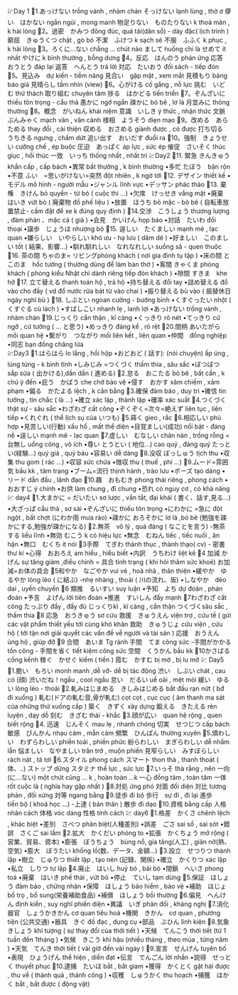 💹Day 1
🔅1.あっけない trống vánh , nhàm chán
そっけない lạnh lùng , thờ ơ
儚い　はかない ngắn ngủi , mong manh
物足りない　ものたりない k thoả mãn , k hài lòng
🔅2。過密　かみつ đông đúc, quá tải(dân số) - dày đặc( lịch trình )
窮屈　きゅうくつ chật , gò bó
不潔　ふけつ k sạch sẽ
不服　ふふく k phục , k hài lòng
🔅3。ろくに…ない chẳng ... chút nào
まして huống chi là 
せめて ít nhất
やけに k bình thường , bỗng dưng
🔅4。反応　はんのう phản ứng
応答　おうとう đáp lại
返答　へんとう trả lời
対応　たいおう đối sách - tiếp đón
🔅5。見込み　dự kiến - tiềm năng
見合い　gặp mặt , xem mắt
見積もり bảng báo giá
見晴らし tầm nhìn (view)
🔅6。心がける cố gắng , nỗ lực
挑む　いどむ thử thách
取り組む chuyên tâm
捗る　はかどる tiến triển
🔅7。ぞんざいに thiếu tôn trọng - cẩu thả
愚かに ngớ ngẩn 
疎かに bỏ bê , lơ là
月並みに thông thường
🔅8。概念　がいねん khái niệm
意識　いしき ý thức , nhận thức
文脈　ぶんみゃく mạch văn , văn cảnh
様相　ようそう diẹn mạo
🔅9。改める　あらためる thay đổi , cải thiện
収める　おさめる giành được , có được
打ち切る　うちきる ngưng , chấm dứt
追い出す　おいだす đuổi ra
🔅10。強制　きょうせい cưỡng chế , ép buộc
圧迫　あっぱく áp lực , sức ép
催促　さいそく thúc giục , hối thúc
一致　いっち thống nhất , nhất trí
💹Day2
🔅11. 緊急 きんきゅう　khẩn cấp , cấp bách 
•異常 bất thường , k bình thường
•多忙  たぼう　bận rộn
•不意  ふい　=思いがけない=突然 đột nhiên , k ngờ tới
🔅12. デザイン thiết kế
•モデル mô hình - người mẫu
•ジャンル lĩnh vực
•デッサン phác thảo
🔅13. 棄権　きけん bỏ quyền - từ bỏ ( cuộc thi ...)
•欠席　けっせき vắng mặt
•廃棄　はいき vứt bỏ ( 廃棄物 đồ phế liệu )
•放置　ほうち bỏ mặc - bỏ bê ( 自転車放置禁止- cấm đặt để xe k đúng quy định ) 
🔅14.交渉　こうしょう thương lượng , đàm phán 、mặc cả ( giá )
•会見　かいけん họp báo
•対話　たいわ đối thoại
•譲歩　じょうほ nhượng bộ
🔅15. 逞しい　たくましい mạnh mẽ , lạc quan 
•嫌らしい　いやらしい  khó ưu - hạ lưu ( dâm dê ) 
•好ましい　このましい tốt ( 結果、影響…)
•馴れ馴れしい　なれなれしい suồng sã - quen thuộc
🔅16. 茶の間 ちゃのま= リビングphòng khách ( nơi gia đình tụ tập )
•床の間  とこのま　hốc tường ( thường dùng để làm bàn thờ )
•客間 きゃくま phòng khách ( phòng kiểu Nhật chỉ dành riêng tiếp đón khách )
•隙間 すきま　khe hở
🔅17. 立て替える thanh toán hộ , trả hộ
•持ち替える  đổi tay
•詰め替える đổ vào cho đầy ( vd  đổ nước rửa bát từ vào chai )
•振り替える bù vào ( 振替休日 ngày nghỉ bù )
🔅18. しぶとい ngoan cường - bướng bỉnh
•くすぐったい nhột ( くすぐる cù lách )
•すばしこい nhanh lẹ , lanh lợi
•あっけない trống  vánh , nhàm chán
🔅19.じっくり cẩn thận , kĩ càng
•くっきり rõ nét
•てっきり cứ ngỡ , cứ tưởng ( ... と思う)
•めっきり đáng kể , rõ rệt
🔅20.間柄 あいたがら mối quan hệ
•繋がり　つながり mối liên kết , liên quan
•仲間　đồng nghiệp
•同志 bạn đồng chăng lứa  
💹Day3
🔅1.はらはら lo lắng , hồi hộp
•おどおど ( 話す): (nói chuyện) ấp úng , lúng túng - k bình tĩnh
•しみじみ =つくづく thấm thía , sâu sắc
•ぼつぼつ sắp sửa ( 出かける),dần dần ( 進める)
🔅2.怠る　おこたる bỏ bê , bất cần , k chú ý đến 
•庇う　かばう che chở bảo vệ
•侵す　おかす xâm chiếm , xâm phạm
•偏る　かたよる lệch , k cân bằng
🔅3.確保 đảm bảo , duy trì
•確信 tin tưởng , tin chắc ( là ...)
•確立 xác lập , thành lập
•確率 xác suất
🔅4.つくづく thật sự - sâu sắc
•わざわざ cất công 
•ぞくぞく=次々=絶えず liên tục , liên tiếp
•くれぐれ ( thể lịch sụ của いつも)
🔅5.蒔く gieo , rắc 
🔅6.相応しい phù hợp
•見苦しい(行動)  xấu hổ , mất thể diện
•目覚ましい(成功) nổi bật - đáng nề
•逞しい mạnh mẽ - lạc quan
🔅7.虚しい　むなしい chán nản , trồng rỗng =台無し uổng công , vô ích 
•尊い とうとい ( 地位...) cao quý , đáng quý
たっとい(経験...) quý giá , quý báu
•容易い dễ dàng
🔅8.没収 ぼっしゅう tịch thu 
•収集 thu gom ( rác ...)
•収容 sức chứa
•徴収 thu ( thuế , phí ...)
🔅9.ムード=雰囲気 bầu kk , tâm trạng
•ブーム=流行 thịnh hành , trào lưu
•ポーズ tạo dáng
•リード dẫn đầu , lãnh đạo
🔅10.趣　おもむき phong thái riêng , phong cách
•おおすじ ý chính
•お供 làm chung , đi chung
•恐れ có nguy cơ , có khả năng 
💹 day4
🔅1.大まかに = だいたい sơ lược , vắn tắt, đại khái ( 書く、話す,見る...) 
•大ざっぱ cẩu thả , sơ sài
•ぞんざいに thiếu tôn trọng
•にわかに  =急に đột ngột , bất chợt 
(にわか雨 mưa rào)
•疎かに おろそかに lơ là ,bỏ bê
(勉強を疎かにする,勉強が疎かになる)
🔅2.無茶　vô lý , quá đáng ( なことを言う)
 -無茶する liều lĩnh 
•無効 むこう k có hiệu lực
•無念　むねん tiếc , tiếc nuối , ân hận
•無口　むくち ít nói
🔅3手際　てぎわ  thành thục , thành thạo( cv) - 密書　thư kí
•心得　おおろえ am hiểu , hiểu biết 
•内訳　うちわけ liệt kê
🔅4 加減 かげん sự tăng giảm ,điểu chỉnh
= 具合 tình trạng ( khi hỏi thăm sức khoẻ)
お加減=お体の具合
🔅5和やか　なごやか vui vẻ , hoà nhã , thân thiện 
•緩やか　ゆるやか lỏng lẻo ( に結ぶ)
-nhẹ nhàng , thoải  ( 川の流れ、坂)
•しなやか　dẻo dai , uyển chuyển
🔅6 類推　るいすい suy luận 
•予知　よち dự đoán , phán đoán
•予言　よげん lời tiên đoán
•推進　すいしん đẩy mạnh
🔅7わざわざ cất công 
たっぷり đầy , đầy đủ 
じっくりkĩ , kĩ càng , cẩn thận
つくづくsâu sắc , thấm thía
🔅8 応急　おうきゅう sơ cứu
救援　きゅうえん viện trợ , cứu tế ( gửi các vật phẩm thiết yếu tới cùng khó khăn
救助　きゅうじょ cứu viện , cứu hộ ( tới tận nơi giải quyết các vấn đề về người và tài sản  )
応援　おうえん ủng hộ , giúp đỡ
🔅9 合間　あいま Tg rảnh
手間　てま công sức 
-手間がかかる tốn công - 手間を省く tiết kiệm công sức 
空間　くうかん bầu kk
🔅10かさばる cồng kềnh
稼ぐ　かせぐ kiếm ( tiền )
霞む　かすむ bị mờ , bị lu mờ
💹 Day5
🔅1.脆い　もろい monh manh ,dễ vỡ- dễ bị tác động
渋い　しぶい chát , cau có (顔)
渋いだね！ngầu , cool ngầu
怠い　だるい uể oải , mệt mỏi
緩い　ゆるい lỏng lẻo - thoải 
🔅2.軋みはじまめる　きしみはじめる bắt đầu rạn nứt ( bđ đi xuống )
軋む(ドアの軋む音,骨が軋む) cọt cọt , cục cục ( âm thanh ma sát của những thứ xuống cấp )
築く　きずく xây dựng
鍛える　きたえる rèn luyện , dạy dỗ
刻む　きざむ thái - khắc 
🔅3.顔が広い　quan hệ rộng , quen biết rộng
🔅4. 迅速　じんそく mau lẹ , nhanh chóng
切実　せつじつ  cấp bách
敏感　びんかん nhạu cảm , mẫn cảm
頻繁　ひんぱん thường xuyên 
🔅5.煩わしい　わずらわしい phiền toái , phiền phức
紛らわしい　まぎらわしい dễ nhầm lẫn 
悩ましい　なやましい trăn trở , muộn phiền
見窄らしい　みすぼらしい rách nát , tả tơi
🔅6.スタイル phong cách
スマート thon thả , thanh thoát ( 体、..)
ストップ dừng
スタミナ thể lực , sức lực
🔅7.いっそ thà rằng , nên
一向 (に…ない) một chút cũng ... k , hoàn toàn ...k
一心 đồng tâm , toàn tâm 
一体 rốt cuộc là ( nghĩa hay gặp nhất )
🔅8.対処 ứng phó
対面 đối diện 
対比 tương phản , đối xứng
対等 ngang bằng 
🔅9.徒歩 đi bộ
歩行　sự đi , đi lại
進歩　　tiến bộ ( khoá học ...)
-上達 ( bản thân )
散歩 đi dạo
🔅10.資格 bằng cấp
人格 nhân cách
体格 vóc dáng
性格 tính cách
💹 day6
🔅1.格差　かくさ chênh lệch , khác biệt
•差別　さべつ phân biệt(人種差別)
•誤差　ごさ sai số , sai sót
•錯誤　さくご  sai lầm
🔅2.拡大　かくだい phóng to
•拡張　かくちょう mở rộng ( 営業、貿易、資本)
•膨張　ぼうちょう　bùng nổ, gia tăng(人工) , giãn nở(熱、空気)
•膨大　ぼうたい khổng lồ(数、データ、金額...)
🔅3.設立　せつりつ thành lập
•樹立　じゅりつ thiết lập , tạo nên (記録、関係)
•確立　かくりつ xác lập
•私立　しりつ tư lập
🔅4.廃止　はいし huỷ bỏ , bãi bỏ
•閉鎖　へいさ phong toả 
•廃棄　はいき phế thải , vứt bỏ
•停止　ていし tạm dừng
🔅5.保証　ほしょう đảm bảo , chứng nhận
•保障　ほしょう bảo hiểm , bảo vệ
•補助　ほじょ  bổ trọ , bổ sung(栄養補助食品)
•補償　ほしょう bồi thường
🔅6.偏見　へんけん định kiến , suy nghĩ phiến diện
•異議　いぎ phản đối , kháng nghị
🔅7.消化器官　しょうかきかん cơ quan tiêu hoá
•機関　きかん　cơ quan , phương tiện (公共交通)
•器具　きぐ đồ đạc , dụng cụ
•部品　ぶひん linh kiện
🔅8.気象　きしょう khí tượng ( sự thay đổi của thời tiết )
•天候　てんこう thời tiết (từ 1 tuần đến 1tháng )
•気候　きこう khí hậu (nhiều tháng , theo mùa , từng năm )
•天気　てんき thời tiết ( vài giờ đến vài ngày )
🔅9.宣言　せんげん tuyên bố
•表現　ひょうげん thể hiện , diễn đạt
•伝言　でんごん lời nhắn
•説得　せっとく thuyết phục
🔅10.逮捕　たいほ bắt , bắt giam
•獲得　かくとく gặt hái được , thu về ( thành quả , thành công )
•収穫　しゅうかく thu hoạch
•捕獲　ほかく bắt , bắt được ( động vật)